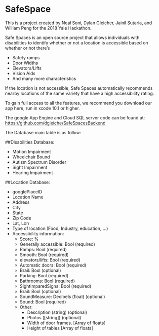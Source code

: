 # SafeSpace


This is a project created by Neal Soni, Dylan Gleicher, Jainil Sutaria, and William Peng for the 2018 Yale Hackathon.

Safe Spaces is an open source project that allows individuals with disabilities to identify whether or not a location is accessible based on whether or not there’s 
- Safety ramps
- Door Widths
- Elevators/Lifts
- Vision Aids
- And many more characteristics

If the location is not accessible, Safe Spaces automatically recommends nearby locations of the same variety that have a high accessibility rating. 

To gain full access to all the features, we recommend you download our app here, run in xcode 10.1 or higher. 

The google App Engine and Cloud SQL server code can be found at: https://github.com/dgleiche/SafeSpacesBackend


The Database main table is as follow:

##Disabilities Database:
- Motion Impairment
- Wheelchair Bound
- Autism Spectrum Disorder
- Sight Impairment 
- Hearing Impairment

##Location Database:
- googlePlaceID
- Location Name
- Address 
- City 
- State
- Zip Code
- Lat, Lon
- Type of location (Food, Industry, education, ...)
- Accessibility information:
    - Score: %
    - Generally accessible: Bool 	(required)
    - Ramps: Bool			(required)
    - Smooth: Bool			(required)
    - elevators/lifts: Bool		(required)
    - Automatic doors: Bool 	(required)
    - Brail: Bool			(optional)
    - Parking: Bool			(required)
    - Bathrooms: Bool		(required)
    - SightImparedSigns: Bool	(required)
    - Brail: Bool			(optional)
    - SoundMeasure: Decibels (float)  (optional)
    - Sound: Bool			(required)
    - Other:
        - Description (string)	(optional)
        - Photos	([string])	(optional)
        - Width of door frames. [Array of floats]
        - Height of tables	[Array of floats]

